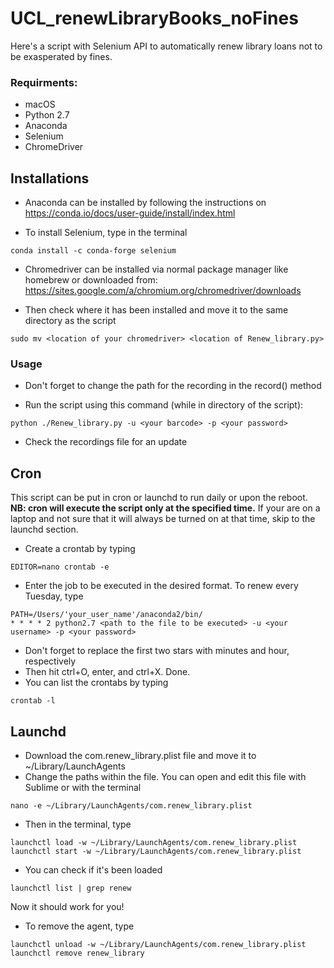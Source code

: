 # UCL_renewLibraryBooks_noFines
Here's a script with Selenium API to automatically renew library loans not to be exasperated by fines.

### Requirments:
* macOS
* Python 2.7
* Anaconda
* Selenium
* ChromeDriver

## Installations
* Anaconda can be installed by following the instructions on https://conda.io/docs/user-guide/install/index.html

* To install Selenium, type in the terminal
```
conda install -c conda-forge selenium 
```
* Chromedriver can be installed via normal package manager like homebrew or downloaded from: https://sites.google.com/a/chromium.org/chromedriver/downloads

* Then check where it has been installed and move it to the same directory as the script
```
sudo mv <location of your chromedriver> <location of Renew_library.py>
```
### Usage
* Don't forget to change the path for the recording in the record() method

* Run the script using this command (while in directory of the script):
```
python ./Renew_library.py -u <your barcode> -p <your password>
```
* Check the recordings file for an update

## Cron
This script can be put in cron or launchd to run daily or upon the reboot. **NB: cron will execute the script only at the specified time.** If your are on a laptop and not sure that it will always be turned on at that time, skip to the launchd section.

* Create a crontab by typing
```
EDITOR=nano crontab -e
```
* Enter the job to be executed in the desired format. To renew every Tuesday, type
```
PATH=/Users/'your_user_name'/anaconda2/bin/
* * * * 2 python2.7 <path to the file to be executed> -u <your username> -p <your password>
```
* Don't forget to replace the first two stars with minutes and hour, respectively
* Then hit ctrl+O, enter, and ctrl+X. Done.
* You can list the crontabs by typing
```
crontab -l
```
## Launchd
* Download the com.renew_library.plist file and move it to ~/Library/LaunchAgents
* Change the paths within the file. You can open and edit this file with Sublime or with the terminal
```
nano -e ~/Library/LaunchAgents/com.renew_library.plist
```
* Then in the terminal, type
```
launchctl load -w ~/Library/LaunchAgents/com.renew_library.plist
launchctl start -w ~/Library/LaunchAgents/com.renew_library.plist
```
* You can check if it's been loaded
```
launchctl list | grep renew
```
Now it should work for you!

* To remove the agent, type
```
launchctl unload -w ~/Library/LaunchAgents/com.renew_library.plist
launchctl remove renew_library
```
